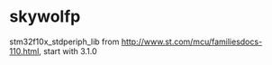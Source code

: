 # skywolfp
stm32f10x_stdperiph_lib from http://www.st.com/mcu/familiesdocs-110.html, start with 3.1.0
